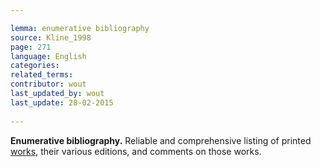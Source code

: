 ```yaml
---

lemma: enumerative bibliography
source: Kline_1998
page: 271 
language: English
categories: 
related_terms: 
contributor: wout
last_updated_by: wout
last_update: 28-02-2015
        
---
```


**Enumerative bibliography.** Reliable and comprehensive listing of printed [works](work.html), their various editions, and comments on those works.

